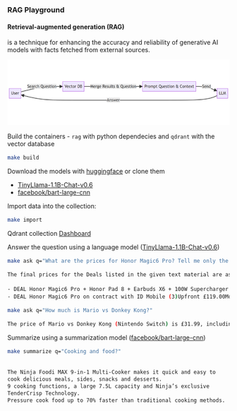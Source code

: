 ### RAG Playground

#### Retrieval-augmented generation (RAG) 

is a technique for enhancing the accuracy and reliability of generative 
AI models with facts fetched from external sources.


![Diagram](data/diagram.png "Diagram")


Build the containers - `rag` with python dependecies and `qdrant` with the vector database

```sh
make build
```

Download the models with [huggingface](https://huggingface.co/docs/hub/en/models-downloading) or clone them

- [TinyLlama-1.1B-Chat-v0.6](https://huggingface.co/TinyLlama/TinyLlama-1.1B-Chat-v0.6)
- [facebook/bart-large-cnn](https://huggingface.co/facebook/bart-large-cnn)


Import data into the collection:


```sh
make import
```

Qdrant collection [Dashboard](http://0.0.0.0:6333/dashboard#/collections)


Answer the question using a language model ([TinyLlama-1.1B-Chat-v0.6](https://huggingface.co/TinyLlama/TinyLlama-1.1B-Chat-v0.6))

```sh
make ask q="What are the prices for Honor Magic6 Pro? Tell me only the final prices."
```

```sh
The final prices for the Deals listed in the given text material are as follows:

- DEAL Honor Magic6 Pro + Honor Pad 8 + Earbuds X6 + 100W Supercharger - £29.99pm/24 + £349 Upfornt (£5 TCB) for 1078.76.
- DEAL Honor Magic6 Pro on contract with ID Mobile (3)Upfront £119.00Monthly £39.99100gb DataUnlimited MinsUnlimited TextsIncluded free gifts:Honor Pad 8Honor Earbuds X6Honor 100W ChargerOther contracts are available for example Upfront £49.00Monthly £42.99Which works out a few pence more with a lower upfront cost100gb DataUnlimited MinsUnlimited Texts
```

```sh
make ask q="How much is Mario vs Donkey Kong?"
```

```sh
The price of Mario vs Donkey Kong (Nintendo Switch) is £31.99, including free delivery at Currys.

```


Summarize using a summarization model ([facebook/bart-large-cnn](https://huggingface.co/facebook/bart-large-cnn))

```sh
make summarize q="Cooking and food?"
```

```

The Ninja Foodi MAX 9-in-1 Multi-Cooker makes it quick and easy to cook delicious meals, sides, snacks and desserts. 
9 cooking functions, a large 7.5L capacity and Ninja’s exclusive TenderCrisp Technology. 
Pressure cook food up to 70% faster than traditional cooking methods.

```
